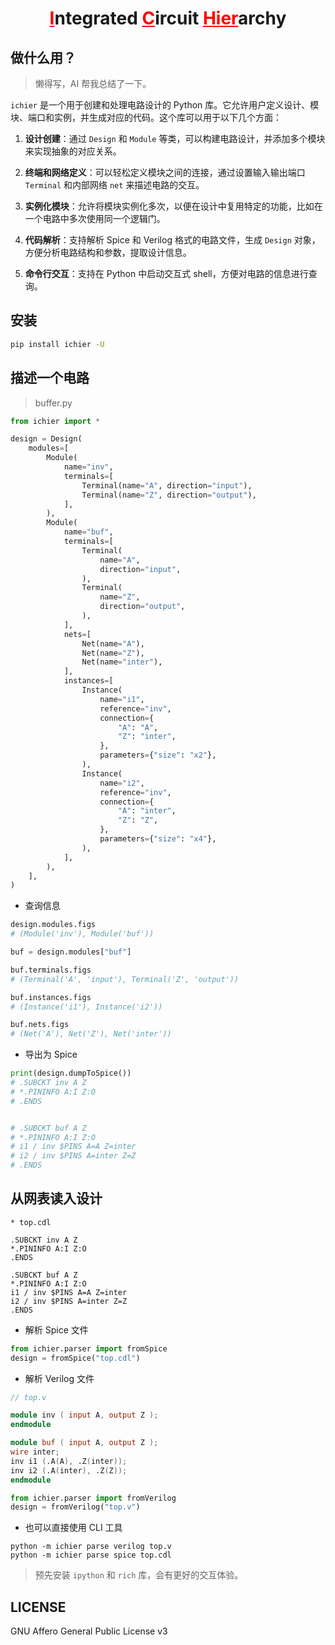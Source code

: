 <h1 align="center"><span style="color:red"><u>I</u></span>ntegrated <span style="color:red"><u>C</u></span>ircuit <span style="color:red"><u>Hier</u></span>archy</h1>

## 做什么用？

> 懒得写，AI 帮我总结了一下。

`ichier` 是一个用于创建和处理电路设计的 Python 库。它允许用户定义设计、模块、端口和实例，并生成对应的代码。这个库可以用于以下几个方面：

1. **设计创建**：通过 `Design` 和 `Module` 等类，可以构建电路设计，并添加多个模块来实现抽象的对应关系。
2. **终端和网络定义**：可以轻松定义模块之间的连接，通过设置输入输出端口 `Terminal` 和内部网络 `net` 来描述电路的交互。
3. **实例化模块**：允许将模块实例化多次，以便在设计中复用特定的功能，比如在一个电路中多次使用同一个逻辑门。

4. **代码解析**：支持解析 Spice 和 Verilog 格式的电路文件，生成 `Design` 对象，方便分析电路结构和参数，提取设计信息。
5. **命令行交互**：支持在 Python 中启动交互式 shell，方便对电路的信息进行查询。

## 安装

```bash
pip install ichier -U
```

## 描述一个电路

> buffer.py

```python
from ichier import *

design = Design(
    modules=[
        Module(
            name="inv",
            terminals=[
                Terminal(name="A", direction="input"),
                Terminal(name="Z", direction="output"),
            ],
        ),
        Module(
            name="buf",
            terminals=[
                Terminal(
                    name="A",
                    direction="input",
                ),
                Terminal(
                    name="Z",
                    direction="output",
                ),
            ],
            nets=[
                Net(name="A"),
                Net(name="Z"),
                Net(name="inter"),
            ],
            instances=[
                Instance(
                    name="i1",
                    reference="inv",
                    connection={
                        "A": "A",
                        "Z": "inter",
                    },
                    parameters={"size": "x2"},
                ),
                Instance(
                    name="i2",
                    reference="inv",
                    connection={
                        "A": "inter",
                        "Z": "Z",
                    },
                    parameters={"size": "x4"},
                ),
            ],
        ),
    ],
)
```

+ 查询信息

```python
design.modules.figs
# (Module('inv'), Module('buf'))

buf = design.modules["buf"]

buf.terminals.figs
# (Terminal('A', 'input'), Terminal('Z', 'output'))

buf.instances.figs
# (Instance('i1'), Instance('i2'))

buf.nets.figs
# (Net('A'), Net('Z'), Net('inter'))
```

+ 导出为 Spice

```python
print(design.dumpToSpice())
# .SUBCKT inv A Z
# *.PININFO A:I Z:O
# .ENDS


# .SUBCKT buf A Z
# *.PININFO A:I Z:O
# i1 / inv $PINS A=A Z=inter
# i2 / inv $PINS A=inter Z=Z
# .ENDS
```

## 从网表读入设计

```spice
* top.cdl

.SUBCKT inv A Z
*.PININFO A:I Z:O
.ENDS

.SUBCKT buf A Z
*.PININFO A:I Z:O
i1 / inv $PINS A=A Z=inter
i2 / inv $PINS A=inter Z=Z
.ENDS
```

+ 解析 Spice 文件

```python
from ichier.parser import fromSpice
design = fromSpice("top.cdl")
```

+ 解析 Verilog 文件

```verilog
// top.v

module inv ( input A, output Z );
endmodule

module buf ( input A, output Z );
wire inter;
inv i1 (.A(A), .Z(inter));
inv i2 (.A(inter), .Z(Z));
endmodule
```

```python
from ichier.parser import fromVerilog
design = fromVerilog("top.v")
```

+ 也可以直接使用 CLI 工具

```shell
python -m ichier parse verilog top.v
python -m ichier parse spice top.cdl
```

> 预先安装 `ipython` 和 `rich` 库，会有更好的交互体验。

## LICENSE

GNU Affero General Public License v3
